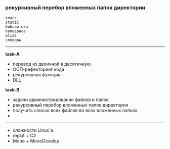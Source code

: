 ### рекурсивный перебор вложенных папок директории

`класс`  
`static`  
`библиотека`  
`namespace`  
`alias`  
`словарь`    

---  

__task-A__  
* перевод из двоичной в десятичную  
* ООП-рефекторинг кода  
* рекурсивная функция  
* DLL

__task-B__  
* задачи администрирования файлов и папок
* рекурсивный перебор вложенных папок директории
* получить список всех файлов во всех вложенных папках
* 


---  
* сложности Linux`a
* repl.it + C#
* Mono + MonoDevelop


